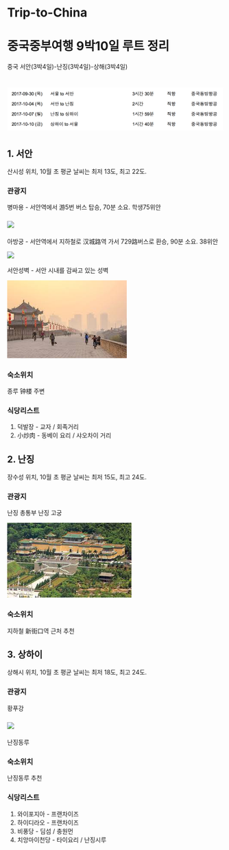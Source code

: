 # Trip-to-China

# 중국중부여행 9박10일 루트 정리

중국 서안(3박4일)-난징(3박4일)-상해(3박4일) 

# ![](https://github.com/GeekInTheClass/Trip-to-China/blob/master/스크린샷%202017-01-04%2012.18.31.png)

## 1. 서안

산시성 위치, 10월 초 평균 날씨는 최저 13도, 최고 22도.

### 관광지

병마용 - 서안역에서 游5번 버스 탑승, 70분 소요. 학생75위안 

### ![](http://cfs6.blog.daum.net/image/35/blog/2007/10/19/23/03/4718b932b3db5&filename=병마총.jpg)

아방궁 - 서안역에서 지하철로 汉城路역 가서 729路버스로 환승, 90분 소요. 38위안

![](https://encrypted-tbn2.gstatic.com/images?q=tbn:ANd9GcTBYvHLV1K6lE8rJL3tDKAsRjRv8uK7KNOnc26rbeBjsuHPOfODpA)





서안성벽 - 서안 시내를 감싸고 있는 성벽 

![](https://github.com/GeekInTheClass/Trip-to-China/blob/master/성벽.jpg)

### 숙소위치

종루 钟楼 주변

### 식당리스트

1. 덕발장 - 교자 / 회족거리
2. 小炒肉 - 동베이 요리 / 샤오차이 거리

## 2. 난징

장수성 위치, 10월 초 평균 날씨는 최저 15도, 최고 24도.

### 관광지

난징 총통부
난징 고궁

![](https://github.com/GeekInTheClass/Trip-to-China/blob/master/고궁.jpg)

### 숙소위치

지하철 新街口역 근처 추천



## 3. 상하이

상해시 위치, 10월 초 평균 날씨는 최저 18도, 최고 24도. 

### 관광지

황푸강

### ![](http://cfile22.uf.tistory.com/image/2330C64F5566D8EC16E287)

난징동루

### 숙소위치

난징동루 추천 

### 식당리스트

1. 와이포지아 - 프랜차이즈
2. 하이디라오 - 프랜차이즈
3. 비풍당 - 딤섬 / 충원먼
4. 치앙마이천당 - 타이요리 / 난징시루 